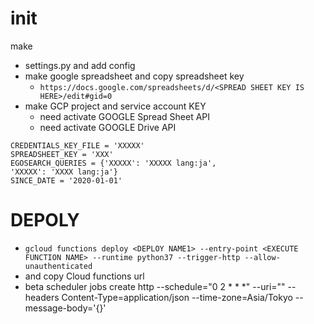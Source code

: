 # init

make

- settings.py and add config
- make google spreadsheet and copy spreadsheet key
  - `https://docs.google.com/spreadsheets/d/<SPREAD SHEET KEY IS HERE>/edit#gid=0`
- make GCP project and service account KEY
  - need activate GOOGLE Spread Sheet API
  - need activate GOOGLE Drive API

```
CREDENTIALS_KEY_FILE = 'XXXXX'
SPREADSHEET_KEY = 'XXX'
EGOSEARCH_QUERIES = {'XXXXX': 'XXXXX lang:ja',
'XXXXX': 'XXXX lang:ja'}
SINCE_DATE = '2020-01-01'
```

# DEPOLY

- `gcloud functions deploy <DEPLOY NAME1> --entry-point <EXECUTE FUNCTION NAME> --runtime python37 --trigger-http --allow-unauthenticated`
- and copy Cloud functions url
- beta scheduler jobs create http <DEPOLY NAME2> --schedule="0 2 \* \* \*" --uri="<CLOUD FUNCTIONS ENTRY POINT URI>" --headers Content-Type=application/json --time-zone=Asia/Tokyo --message-body='{}'
